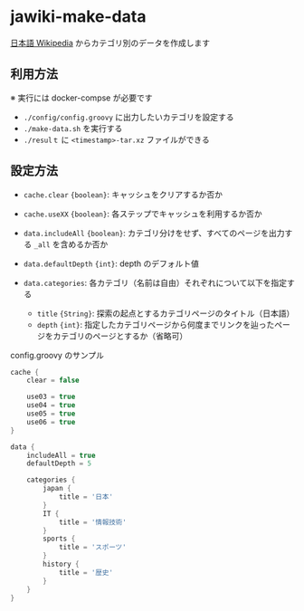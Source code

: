 # jawiki-make-data

[日本語 Wikipedia](https://ja.wikipedia.org)
からカテゴリ別のデータを作成します

## 利用方法

※ 実行には docker-compse が必要です

* `./config/config.groovy` に出力したいカテゴリを設定する
* `./make-data.sh` を実行する
* `./resulｔ` に `<timestamp>-tar.xz` ファイルができる

## 設定方法

* `cache.clear` `{boolean}`: キャッシュをクリアするか否か
* `cache.useXX` `{boolean}`: 各ステップでキャッシュを利用するか否か
* `data.includeAll` `{boolean}`: カテゴリ分けをせず、すべてのページを出力する `_all` を含めるか否か
* `data.defaultDepth` `{int}`: depth のデフォルト値
* `data.categories`: 各カテゴリ（名前は自由）それぞれについて以下を指定する

  * `title` `{String}`: 探索の起点とするカテゴリページのタイトル（日本語）
  * `depth` `{int}`: 指定したカテゴリページから何度までリンクを辿ったページをカテゴリのページとするか（省略可）

config.groovy のサンプル
```groovy
cache {
    clear = false

    use03 = true
    use04 = true
    use05 = true
    use06 = true
}

data {
    includeAll = true
    defaultDepth = 5

    categories {
        japan {
            title = '日本'
        }
        IT {
            title = '情報技術'
        }
        sports {
            title = 'スポーツ'
        }
        history {
            title = '歴史'
        }
    }
}
```
